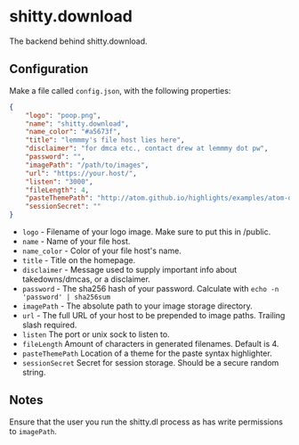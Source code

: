 # shitty.download

The backend behind shitty.download.

## Configuration

Make a file called `config.json`, with the following properties:

```json
{
    "logo": "poop.png",
    "name": "shitty.download",
    "name_color": "#a5673f",
    "title": "lemmmy's file host lies here",
    "disclaimer": "for dmca etc., contact drew at lemmmy dot pw",
    "password": "",
    "imagePath": "/path/to/images",
    "url": "https://your.host/",
    "listen": "3000",
    "fileLength": 4,
    "pasteThemePath": "http://atom.github.io/highlights/examples/atom-dark.css",
    "sessionSecret": ""
}
```
- `logo` - Filename of your logo image. Make sure to put this in /public.
- `name` - Name of your file host.
- `name_color` - Color of your file host's name.
- `title` - Title on the homepage.
- `disclaimer` - Message used to supply important info about takedowns/dmcas, or a disclaimer.
- `password` - The sha256 hash of your password. Calculate with `echo -n 'password' | sha256sum`
- `imagePath` - The absolute path to your image storage directory.
- `url` - The full URL of your host to be prepended to image paths. Trailing slash required.
- `listen` The port or unix sock to listen to.
- `fileLength` Amount of characters in generated filenames. Default is 4.
- `pasteThemePath` Location of a theme for the paste syntax highlighter.
- `sessionSecret` Secret for session storage. Should be a secure random string.

## Notes

Ensure that the user you run the shitty.dl process as has write permissions to `imagePath`.
